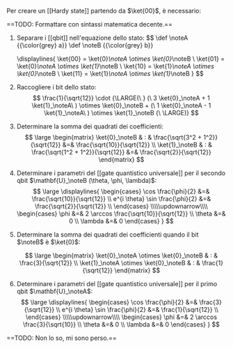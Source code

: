 Per creare un [[Hardy state]] partendo da $\ket{00}$, è necessario:

==TODO: Formattare con sintassi matematica decente.==

1. Separare i [[qbit]] nell'equazione dello stato:
   $$
   \def \noteA {{\color{grey} a}}
   \def \noteB {{\color{grey} b}}
   
	\displaylines{
	   \ket{00} = \ket{0}_\noteA \otimes \ket{0}_\noteB \\
	   \ket{01} = \ket{0}_\noteA \otimes \ket{1}_\noteB \\
	   \ket{10} = \ket{1}_\noteA \otimes \ket{0}_\noteB \\
	   \ket{11} = \ket{1}_\noteA \otimes \ket{1}_\noteB
	}
   $$
2. Raccogliere i bit dello stato: 
   $$
   \frac{1}{\sqrt{12}}
   \cdot
   {\LARGE(\ }
	   (\ 3 \ket{0}_\noteA + 1 \ket{1}_\noteA\ ) \otimes \ket{0}_\noteB
	   + 
	   (\ 1 \ket{0}_\noteA - 1 \ket{1}_\noteA\ ) \otimes \ket{1}_\noteB
   {\ \LARGE)}
   $$
3. Determinare la somma dei quadrati dei coefficienti:
   $$
   \large
   \begin{matrix}
	   \ket{0}_\noteB & : & \frac{\sqrt{3^2 + 1^2}}{\sqrt{12}} &=& \frac{\sqrt{10}}{\sqrt{12}} \\
	   \ket{1}_\noteB & : & \frac{\sqrt{1^2 + 1^2}}{\sqrt{12}} &=& \frac{\sqrt{2}}{\sqrt{12}}
   \end{matrix}
   $$
4. Determinare i parametri del [[gate quantistico universale]] per il secondo qbit $\mathbf{U}_\noteB (\theta, \phi, \lambda)$:
   $$
   \large
   \displaylines{
	   \begin{cases}
		\cos \frac{\phi}{2} &=& \frac{\sqrt{10}}{\sqrt{12}} \\
		e^{i \theta} \sin \frac{\phi}{2} &=& \frac{\sqrt{2}}{\sqrt{12}} \\
	   \end{cases}
	   \\\\\updownarrow\\\\
	   \begin{cases}
		\phi &=& 2 \arccos \frac{\sqrt{10}}{\sqrt{12}} \\
		\theta &=& 0 \\
		\lambda &=& 0
	   \end{cases}
   }
   $$
5. Determinare la somma dei quadrati dei coefficienti quando il bit $\noteB$ è $\ket{0}$:

   $$
   \large
   \begin{matrix}
	   \ket{0}_\noteA \otimes \ket{0}_\noteB & : & \frac{3}{\sqrt{12}} \\
	   \ket{1}_\noteA \otimes \ket{0}_\noteB & : & \frac{1}{\sqrt{12}}
   \end{matrix}
   $$
6. Determinare i parametri del [[gate quantistico universale]] per il primo qbit $\mathbf{U}_\noteA$:
   $$
	\large
	\displaylines{
	   \begin{cases}
		  \cos \frac{\phi}{2} &=& \frac{3}{\sqrt{12}} \\
		  e^{i \theta} \sin \frac{\phi}{2} &=& \frac{1}{\sqrt{12}} \\
	   \end{cases}
	   \\\\\updownarrow\\\\
	   \begin{cases}
		  \phi &=& 2 \arccos \frac{3}{\sqrt{10}} \\
		  \theta &=& 0 \\
		  \lambda &=& 0
	   \end{cases}
	}
   $$

==TODO: Non lo so, mi sono perso.==
